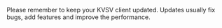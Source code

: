 Please remember to keep your KVSV client updated. Updates usually fix bugs, add features and improve the performance.
